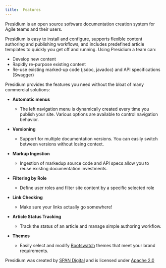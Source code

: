 ```yaml
---
title:  Features
---
```



Presidium is an open source software documentation creation system for Agile teams and their users.

Presidium is easy to install and configure, supports flexible content authoring and publishing workflows, and includes predefined article templates to quickly you get off and running.  Using Presidium a team can:
* Develop new content
* Rapidly re-purpose existing content
* Re-use existing marked-up code (jsdoc, javadoc) and API specifications (Swagger)

Presidium provides the features you need without the bloat of many commercial solutions:

- **Automatic menus**
  - The left navigation menu is dynamically created every time you publish your site. Various options are available to control navigation behavior.

- **Versioning**
  - Support for multiple documentation versions. You can easily switch between versions without losing context.  

- **Markup Ingestion**
  - Ingestion of markedup source code and API specs allow you to reuse existing documentation investments.

- **Filtering by Role**
  - Define user roles and filter site content by a specific selected role

- **Link Checking**
  - Make sure your links actually go somewhere!

- **Article Status Tracking**
  - Track the status of an article and manage simple authoring workflow.

- **Themes**
  - Easily select and modify [Bootswatch](https://bootswatch.com/) themes that meet your brand requirements.

Presidium was created by [SPAN Digital](http://www.spandigital.com) and is licensed under [Apache 2.0](/updates/#license)
